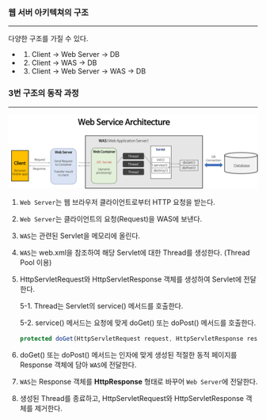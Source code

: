 ### 웹 서버 아키텍쳐의 구조

---

다양한 구조를 가질 수 있다.

- 1) Client -> Web Server -> DB
- 2) Client -> WAS -> DB
- 3) Client -> Web Server -> WAS -> DB

### 3번 구조의 동작 과정

---

![poster](./images/01.png)

1. `Web Server`는 웹 브라우저 클라이언트로부터 HTTP 요청을 받는다.
2. `Web Server`는 클라이언트의 요청(Request)을 WAS에 보낸다.
3. `WAS`는 관련된 Servlet을 메모리에 올린다.
4. `WAS`는 web.xml을 참조하여 해당 Servlet에 대한 Thread를 생성한다. (Thread Pool 이용)
5. HttpServletRequest와 HttpServletResponse 객체를 생성하여 Servlet에 전달한다.
    
    5-1. Thread는 Servlet의 service() 메서드를 호출한다.
    
    5-2. service() 메서드는 요청에 맞게 doGet() 또는 doPost() 메서드를 호출한다.
    
    ```jsx
    protected doGet(HttpServletRequest request, HttpServletResponse response)
    ```
    
6. doGet() 또는 doPost() 메서드는 인자에 맞게 생성된 적절한 동적 페이지를 Response 객체에 담아 `WAS`에 전달한다.
7. `WAS`는 Response 객체를 **HttpResponse** 형태로 바꾸어 `Web Server`에 전달한다.
8. 생성된 Thread를 종료하고, HttpServletRequest와 HttpServletResponse 객체를 제거한다.